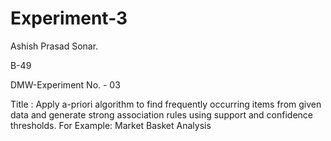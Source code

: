 # Experiment-3
Ashish Prasad Sonar.

B-49

DMW-Experiment No. - 03

Title : Apply a-priori algorithm to find frequently occurring items from given data and generate strong association rules using support and confidence thresholds. For Example: Market Basket Analysis
